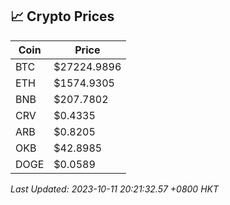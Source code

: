 ## 📈 Crypto Prices

| Coin | Price |
| ---- | ----- |
| BTC | $27224.9896 |
| ETH | $1574.9305 |
| BNB | $207.7802 |
| CRV | $0.4335 |
| ARB | $0.8205 |
| OKB | $42.8985 |
| DOGE | $0.0589 |

_Last Updated: 2023-10-11 20:21:32.57 +0800 HKT_